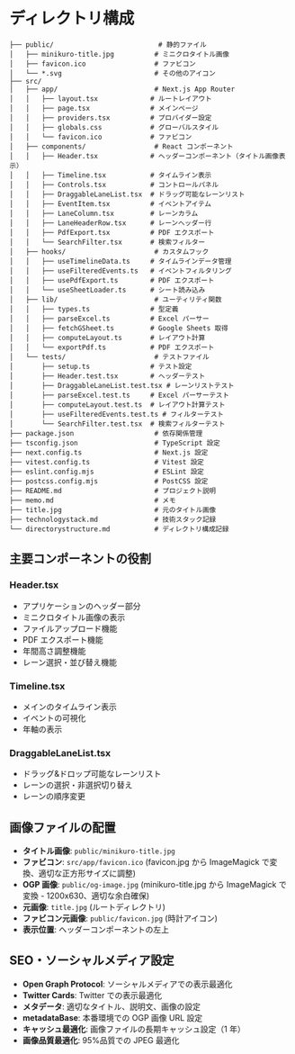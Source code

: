 # ディレクトリ構成

```timeline-visualizer/
├── public/                          # 静的ファイル
│   ├── minikuro-title.jpg          # ミニクロタイトル画像
│   ├── favicon.ico                 # ファビコン
│   └── *.svg                       # その他のアイコン
├── src/
│   ├── app/                        # Next.js App Router
│   │   ├── layout.tsx             # ルートレイアウト
│   │   ├── page.tsx               # メインページ
│   │   ├── providers.tsx          # プロバイダー設定
│   │   ├── globals.css            # グローバルスタイル
│   │   └── favicon.ico            # ファビコン
│   ├── components/                 # React コンポーネント
│   │   ├── Header.tsx             # ヘッダーコンポーネント（タイトル画像表示）
│   │   ├── Timeline.tsx           # タイムライン表示
│   │   ├── Controls.tsx           # コントロールパネル
│   │   ├── DraggableLaneList.tsx  # ドラッグ可能なレーンリスト
│   │   ├── EventItem.tsx          # イベントアイテム
│   │   ├── LaneColumn.tsx         # レーンカラム
│   │   ├── LaneHeaderRow.tsx      # レーンヘッダー行
│   │   ├── PdfExport.tsx          # PDF エクスポート
│   │   └── SearchFilter.tsx       # 検索フィルター
│   ├── hooks/                      # カスタムフック
│   │   ├── useTimelineData.ts     # タイムラインデータ管理
│   │   ├── useFilteredEvents.ts   # イベントフィルタリング
│   │   ├── usePdfExport.ts        # PDF エクスポート
│   │   └── useSheetLoader.ts      # シート読み込み
│   ├── lib/                        # ユーティリティ関数
│   │   ├── types.ts               # 型定義
│   │   ├── parseExcel.ts          # Excel パーサー
│   │   ├── fetchGSheet.ts         # Google Sheets 取得
│   │   ├── computeLayout.ts       # レイアウト計算
│   │   └── exportPdf.ts           # PDF エクスポート
│   └── tests/                      # テストファイル
│       ├── setup.ts               # テスト設定
│       ├── Header.test.tsx        # ヘッダーテスト
│       ├── DraggableLaneList.test.tsx # レーンリストテスト
│       ├── parseExcel.test.ts     # Excel パーサーテスト
│       ├── computeLayout.test.ts  # レイアウト計算テスト
│       ├── useFilteredEvents.test.ts # フィルターテスト
│       └── SearchFilter.test.tsx  # 検索フィルターテスト
├── package.json                    # 依存関係管理
├── tsconfig.json                   # TypeScript 設定
├── next.config.ts                  # Next.js 設定
├── vitest.config.ts                # Vitest 設定
├── eslint.config.mjs               # ESLint 設定
├── postcss.config.mjs              # PostCSS 設定
├── README.md                       # プロジェクト説明
├── memo.md                         # メモ
├── title.jpg                       # 元のタイトル画像
├── technologystack.md              # 技術スタック記録
└── directorystructure.md           # ディレクトリ構成記録
```

## 主要コンポーネントの役割

### Header.tsx

- アプリケーションのヘッダー部分
- ミニクロタイトル画像の表示
- ファイルアップロード機能
- PDF エクスポート機能
- 年間高さ調整機能
- レーン選択・並び替え機能

### Timeline.tsx

- メインのタイムライン表示
- イベントの可視化
- 年軸の表示

### DraggableLaneList.tsx

- ドラッグ&ドロップ可能なレーンリスト
- レーンの選択・非選択切り替え
- レーンの順序変更

## 画像ファイルの配置

- **タイトル画像**: `public/minikuro-title.jpg`
- **ファビコン**: `src/app/favicon.ico` (favicon.jpg から ImageMagick で変換、適切な正方形サイズに調整)
- **OGP 画像**: `public/og-image.jpg` (minikuro-title.jpg から ImageMagick で変換 - 1200x630、適切な余白確保)
- **元画像**: `title.jpg` (ルートディレクトリ)
- **ファビコン元画像**: `public/favicon.jpg` (時計アイコン)
- **表示位置**: ヘッダーコンポーネントの左上

## SEO・ソーシャルメディア設定

- **Open Graph Protocol**: ソーシャルメディアでの表示最適化
- **Twitter Cards**: Twitter での表示最適化
- **メタデータ**: 適切なタイトル、説明文、画像の設定
- **metadataBase**: 本番環境での OGP 画像 URL 設定
- **キャッシュ最適化**: 画像ファイルの長期キャッシュ設定（1 年）
- **画像品質最適化**: 95%品質での JPEG 最適化
